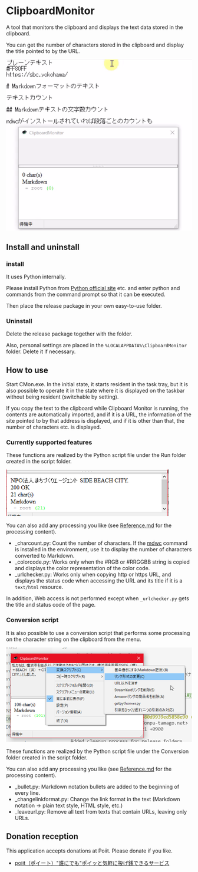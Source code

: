 # ClipboardMonitor

A tool that monitors the clipboard and displays the text data stored in the clipboard.

You can get the number of characters stored in the clipboard and display the title pointed to by the URL.

![Screenshot](README.assets\2021-12-14_12h35_16.gif)

## Install and uninstall

### install

It uses Python internally.

Please install Python from [Python official site](https://www.python.org/) etc. and enter python and commands from the command prompt so that it can be executed.

Then place the release package in your own easy-to-use folder.

### Uninstall

Delete the release package together with the folder.

Also, personal settings are placed in the `%LOCALAPPDATA%\ClipboardMonitor` folder. Delete it if necessary.

## How to use

Start CMon.exe. In the initial state, it starts resident in the task tray, but it is also possible to operate it in the state where it is displayed on the taskbar without being resident (switchable by setting).

If you copy the text to the clipboard while Clipboard Monitor is running, the contents are automatically imported, and if it is a URL, the information of the site pointed to by that address is displayed, and if it is other than that, the number of characters etc. is displayed.

### Currently supported features

These functions are realized by the Python script file under the Run folder created in the script folder.

![Parsing the copied string](README.assets\2021-12-14-12-30-39.png)

You can also add any processing you like (see [Reference.md](Reference.md) for the processing content).

* _charcount.py: Count the number of characters. If the [mdwc](https://github.com/fnobi/mdwc) command is installed in the environment, use it to display the number of characters converted to Markdown.
* _colorcode.py: Works only when the #RGB or #RRGGBB string is copied and displays the color representation of the color code.
* _urlchecker.py: Works only when copying http or https URL, and displays the status code when accessing the URL and its title if it is a `text/html` resource.

In addition, Web access is not performed except when `_urlchecker.py` gets the title and status code of the page.

### Conversion script

It is also possible to use a conversion script that performs some processing on the character string on the clipboard from the menu.

![Conversion script](README.assets\2021-12-14-12-29-23.png)

These functions are realized by the Python script file under the Conversion folder created in the script folder.

You can also add any processing you like (see [Reference.md](Reference.md) for the processing content).

* _bullet.py: Markdown notation bullets are added to the beginning of every line.
* _changelinkformat.py: Change the link format in the text (Markdown notation -> plain text style, HTML style, etc.)
* _leaveurl.py: Remove all text from texts that contain URLs, leaving only URLs.

## Donation reception

This application accepts donations at Poiit. Please donate if you like.

* [poiit（ポイート）"誰にでも"ポイッと気軽に投げ銭できるサービス](https://poiit.me/TakamiChie)